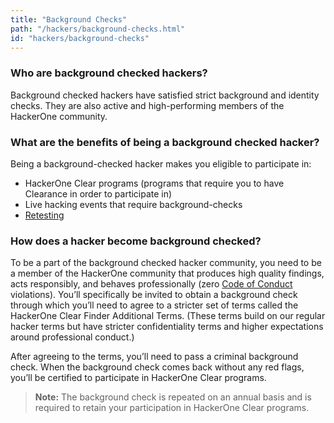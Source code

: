 ```yaml
---
title: "Background Checks"
path: "/hackers/background-checks.html"
id: "hackers/background-checks"
---
```


### Who are background checked hackers?
Background checked hackers have satisfied strict background and identity checks. They are also active and high-performing members of the HackerOne community.

### What are the benefits of being a background checked hacker?
Being a background-checked hacker makes you eligible to participate in:
* HackerOne Clear programs (programs that require you to have Clearance in order to participate in)
* Live hacking events that require background-checks
* [Retesting](/hackers/retesting.html)

### How does a hacker become background checked?
To be a part of the background checked hacker community, you need to be a member of the HackerOne community that produces high quality findings, acts responsibly, and behaves professionally (zero [Code of Conduct](https://hackerone.com/disclosure-guidelines) violations). You’ll specifically be invited to obtain a background check through which you’ll need to agree to a stricter set of terms called the HackerOne Clear Finder Additional Terms. (These terms build on our regular hacker terms but have stricter confidentiality terms and higher expectations around professional conduct.)

After agreeing to the terms, you’ll need to pass a criminal background check. When the background check comes back without any red flags, you’ll be certified to participate in HackerOne Clear programs.

><b>Note:</b> The background check is repeated on an annual basis and is required to retain your participation in HackerOne Clear programs.
